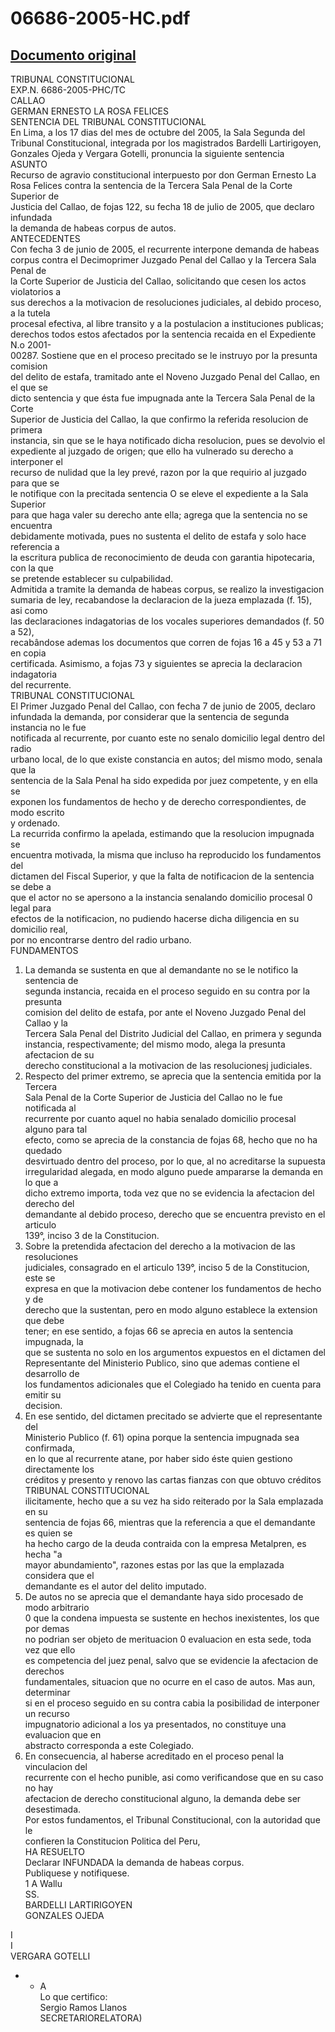 
06686-2005-HC.pdf
=================
  
[Documento original](https://tc.gob.pe/jurisprudencia/2006/06686-2005-HC.pdf)  
---  
TRIBUNAL CONSTITUCIONAL  
EXP.N. 6686-2005-PHC/TC  
CALLAO  
GERMAN ERNESTO LA ROSA FELICES  
SENTENCIA DEL TRIBUNAL CONSTITUCIONAL  
En Lima, a los 17 dias del mes de octubre del 2005, la Sala Segunda del  
Tribunal Constitucional, integrada por los magistrados Bardelli Lartirigoyen,  
Gonzales Ojeda y Vergara Gotelli, pronuncia la siguiente sentencia  
ASUNTO  
Recurso de agravio constitucional interpuesto por don German Ernesto La  
Rosa Felices contra la sentencia de la Tercera Sala Penal de la Corte Superior de  
Justicia del Callao, de fojas 122, su fecha 18 de julio de 2005, que declaro infundada  
la demanda de habeas corpus de autos.  
ANTECEDENTES  
Con fecha 3 de junio de 2005, el recurrente interpone demanda de habeas  
corpus contra el Decimoprimer Juzgado Penal del Callao y la Tercera Sala Penal de  
la Corte Superior de Justicia del Callao, solicitando que cesen los actos violatorios a  
sus derechos a la motivacion de resoluciones judiciales, al debido proceso, a la tutela  
procesal efectiva, al libre transito y a la postulacion a instituciones publicas;  
derechos todos estos afectados por la sentencia recaida en el Expediente N.o 2001-  
00287. Sostiene que en el proceso precitado se le instruyo por la presunta comision  
del delito de estafa, tramitado ante el Noveno Juzgado Penal del Callao, en el que se  
dicto sentencia y que ésta fue impugnada ante la Tercera Sala Penal de la Corte  
Superior de Justicia del Callao, la que confirmo la referida resolucion de primera  
instancia, sin que se le haya notificado dicha resolucion, pues se devolvio el  
expediente al juzgado de origen; que ello ha vulnerado su derecho a interponer el  
recurso de nulidad que la ley prevé, razon por la que requirio al juzgado para que se  
le notifique con la precitada sentencia O se eleve el expediente a la Sala Superior  
para que haga valer su derecho ante ella; agrega que la sentencia no se encuentra  
debidamente motivada, pues no sustenta el delito de estafa y solo hace referencia a  
la escritura publica de reconocimiento de deuda con garantia hipotecaria, con la que  
se pretende establecer su culpabilidad.  
Admitida a tramite la demanda de habeas corpus, se realizo la investigacion  
sumaria de ley, recabandose la declaracion de la jueza emplazada (f. 15), asi como  
las declaraciones indagatorias de los vocales superiores demandados (f. 50 a 52),  
recabândose ademas los documentos que corren de fojas 16 a 45 y 53 a 71 en copia  
certificada. Asimismo, a fojas 73 y siguientes se aprecia la declaracion indagatoria  
del recurrente.  
TRIBUNAL CONSTITUCIONAL  
El Primer Juzgado Penal del Callao, con fecha 7 de junio de 2005, declaro  
infundada la demanda, por considerar que la sentencia de segunda instancia no le fue  
notificada al recurrente, por cuanto este no senalo domicilio legal dentro del radio  
urbano local, de lo que existe constancia en autos; del mismo modo, senala que la  
sentencia de la Sala Penal ha sido expedida por juez competente, y en ella se  
exponen los fundamentos de hecho y de derecho correspondientes, de modo escrito  
y ordenado.  
La recurrida confirmo la apelada, estimando que la resolucion impugnada se  
encuentra motivada, la misma que incluso ha reproducido los fundamentos del  
dictamen del Fiscal Superior, y que la falta de notificacion de la sentencia se debe a  
que el actor no se apersono a la instancia senalando domicilio procesal 0 legal para  
efectos de la notificacion, no pudiendo hacerse dicha diligencia en su domicilio real,  
por no encontrarse dentro del radio urbano.  
FUNDAMENTOS  
1. La demanda se sustenta en que al demandante no se le notifico la sentencia de  
segunda instancia, recaida en el proceso seguido en su contra por la presunta  
comision del delito de estafa, por ante el Noveno Juzgado Penal del Callao y la  
Tercera Sala Penal del Distrito Judicial del Callao, en primera y segunda  
instancia, respectivamente; del mismo modo, alega la presunta afectacion de su  
derecho constitucional a la motivacion de las resolucionesj judiciales.  
2. Respecto del primer extremo, se aprecia que la sentencia emitida por la Tercera  
Sala Penal de la Corte Superior de Justicia del Callao no le fue notificada al  
recurrente por cuanto aquel no habia senalado domicilio procesal alguno para tal  
efecto, como se aprecia de la constancia de fojas 68, hecho que no ha quedado  
desvirtuado dentro del proceso, por lo que, al no acreditarse la supuesta  
irregularidad alegada, en modo alguno puede ampararse la demanda en lo que a  
dicho extremo importa, toda vez que no se evidencia la afectacion del derecho del  
demandante al debido proceso, derecho que se encuentra previsto en el articulo  
139°, inciso 3 de la Constitucion.  
3. Sobre la pretendida afectacion del derecho a la motivacion de las resoluciones  
judiciales, consagrado en el articulo 139°, inciso 5 de la Constitucion, este se  
expresa en que la motivacion debe contener los fundamentos de hecho y de  
derecho que la sustentan, pero en modo alguno establece la extension que debe  
tener; en ese sentido, a fojas 66 se aprecia en autos la sentencia impugnada, la  
que se sustenta no solo en los argumentos expuestos en el dictamen del  
Representante del Ministerio Publico, sino que ademas contiene el desarrollo de  
los fundamentos adicionales que el Colegiado ha tenido en cuenta para emitir su  
decision.  
4. En ese sentido, del dictamen precitado se advierte que el representante del  
Ministerio Publico (f. 61) opina porque la sentencia impugnada sea confirmada,  
en lo que al recurrente atane, por haber sido éste quien gestiono directamente los  
créditos y presento y renovo las cartas fianzas con que obtuvo créditos  
TRIBUNAL CONSTITUCIONAL  
ilicitamente, hecho que a su vez ha sido reiterado por la Sala emplazada en su  
sentencia de fojas 66, mientras que la referencia a que el demandante es quien se  
ha hecho cargo de la deuda contraida con la empresa Metalpren, es hecha "a  
mayor abundamiento", razones estas por las que la emplazada considera que el  
demandante es el autor del delito imputado.  
5. De autos no se aprecia que el demandante haya sido procesado de modo arbitrario  
0 que la condena impuesta se sustente en hechos inexistentes, los que por demas  
no podrian ser objeto de merituacion 0 evaluacion en esta sede, toda vez que ello  
es competencia del juez penal, salvo que se evidencie la afectacion de derechos  
fundamentales, situacion que no ocurre en el caso de autos. Mas aun, determinar  
si en el proceso seguido en su contra cabia la posibilidad de interponer un recurso  
impugnatorio adicional a los ya presentados, no constituye una evaluacion que en  
abstracto corresponda a este Colegiado.  
6. En consecuencia, al haberse acreditado en el proceso penal la vinculacion del  
recurrente con el hecho punible, asi como verificandose que en su caso no hay  
afectacion de derecho constitucional alguno, la demanda debe ser desestimada.  
Por estos fundamentos, el Tribunal Constitucional, con la autoridad que le  
confieren la Constitucion Politica del Peru,  
HA RESUELTO  
Declarar INFUNDADA la demanda de habeas corpus.  
Publiquese y notifiquese.  
1 A Wallu  
SS.  
BARDELLI LARTIRIGOYEN  
GONZALES OJEDA  
  
I  
I  
VERGARA GOTELLI  
- - A  
Lo que certifico:  
Sergio Ramos Llanos  
SECRETARIORELATORA)